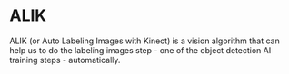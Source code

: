 # ALIK
ALIK (or Auto Labeling Images with Kinect) is a vision algorithm that can help us to do the labeling images step - one of the object detection AI training steps - automatically.
